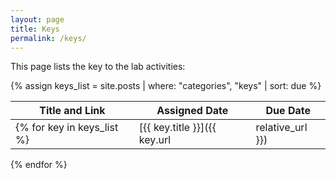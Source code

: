 ```yaml
---
layout: page
title: Keys
permalink: /keys/
---
```


This page lists the key to the lab activities:

{% assign keys_list = site.posts | where: "categories", "keys" | sort: due %}

| Title and Link | Assigned Date | Due Date |
| ------ | ------ | ------ |
{% for key in keys_list %}| [{{ key.title }}]({{ key.url | relative_url }}) | {{ key.assigned | date: "%e %B %Y" | lstrip }} | {{ key.due | date: "%e %B %Y" | lstrip }} |
{% endfor %}
